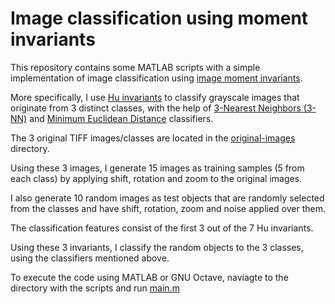 # Image classification using moment invariants
This repository contains some MATLAB scripts with a simple implementation of image classification using [image moment invariants](https://en.wikipedia.org/wiki/Image_moment).

More specifically, I use [Hu invariants](https://en.wikipedia.org/wiki/Image_moment#Rotation_invariants) to classify grayscale images that originate from 3 distinct classes, with the help of [3-Nearest Neighbors (3-NN)](https://en.wikipedia.org/wiki/K-nearest_neighbors_algorithm) and [Minimum Euclidean Distance](http://sar.kangwon.ac.kr/etc/rs_note/rsnote/cp11/cp11-6.htm) classifiers.

The 3 original TIFF images/classes are located in the [original-images](/original-images) directory.

Using these 3 images, I generate 15 images as training samples (5 from each class) by applying shift, rotation and zoom to the original images.

I also generate 10 random images as test objects that are randomly selected from the classes and have shift, rotation, zoom and noise applied over them.

The classification features consist of the first 3 out of the 7 Hu invariants.

Using these 3 invariants, I classify the random objects to the 3 classes, using the classifiers mentioned above.

To execute the code using MATLAB or GNU Octave, naviagte to the directory with the scripts and run [main.m](/main.m)
